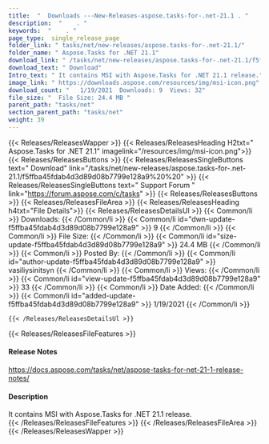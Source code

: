 ```yaml
---
title:  "  Downloads ---New-Releases-aspose.tasks-for-.net-21.1 . " 
description:  "    . " 
keywords:  "    . " 
page_type:  single_release_page
folder_link: " tasks/net/new-releases/aspose.tasks-for-.net-21.1/"
folder_name: " Aspose.Tasks for .NET 21.1"
download_link: " /tasks/net/new-releases/aspose.tasks-for-.net-21.1/f5ffba45fdab4d3d89d08b7799e128a9"
download_text: " Download"
Intro_text: " It contains MSI with Aspose.Tasks for .NET 21.1 release."
image_link: " https://downloads.aspose.com/resources/img/msi-icon.png"
download_count: "   1/19/2021  Downloads: 9  Views: 32"
file_size: "  File Size: 24.4 MB "
parent_path: "tasks/net"
section_parent_path: "tasks/net"
weight: 39 
---
```


{{< Releases/ReleasesWapper >}}
  {{< Releases/ReleasesHeading H2txt=" Aspose.Tasks for .NET 21.1" imagelink="/resources/img/msi-icon.png">}}
  {{< Releases/ReleasesButtons >}}
    {{< Releases/ReleasesSingleButtons text=" Download" link="/tasks/net/new-releases/aspose.tasks-for-.net-21.1/f5ffba45fdab4d3d89d08b7799e128a9%20%20" >}}
    {{< Releases/ReleasesSingleButtons text=" Support Forum " link="https://forum.aspose.com/c/tasks" >}}
  {{< Releases/ReleasesButtons >}}
  {{< Releases/ReleasesFileArea >}}
    {{< Releases/ReleasesHeading h4txt="File Details">}}
    {{< Releases/ReleasesDetailsUl >}}
            {{< Common/li  >}} Downloads: {{< /Common/li >}} 
      {{< Common/li id="dwn-update-f5ffba45fdab4d3d89d08b7799e128a9" >}} 9 {{< /Common/li >}} 
      {{< Common/li  >}} File Size: {{< /Common/li >}} 
      {{< Common/li id="size-update-f5ffba45fdab4d3d89d08b7799e128a9" >}} 24.4 MB {{< /Common/li >}} 
      {{< Common/li  >}} Posted By: {{< /Common/li >}} 
      {{< Common/li id="author-update-f5ffba45fdab4d3d89d08b7799e128a9" >}} vasiliysinitsyn {{< /Common/li >}} 
      {{< Common/li  >}} Views: {{< /Common/li >}} 
      {{< Common/li id="view-update-f5ffba45fdab4d3d89d08b7799e128a9" >}} 33 {{< /Common/li >}} 
      {{< Common/li  >}} Date Added: {{< /Common/li >}} 
      {{< Common/li id="added-update-f5ffba45fdab4d3d89d08b7799e128a9" >}} 1/19/2021 {{< /Common/li >}} 

    {{< /Releases/ReleasesDetailsUl >}}

  {{< Releases/ReleasesFileFeatures >}}
      <h4>Release Notes</h4><div><a href="https://docs.aspose.com/tasks/net/aspose-tasks-for-net-21-1-release-notes/">https://docs.aspose.com/tasks/net/aspose-tasks-for-net-21-1-release-notes/</a></div><h4>Description</h4><div class="HTMLDescription">It contains MSI with Aspose.Tasks for .NET 21.1 release.</div>
  {{< /Releases/ReleasesFileFeatures >}}
 {{< /Releases/ReleasesFileArea >}}
{{< /Releases/ReleasesWapper >}}


